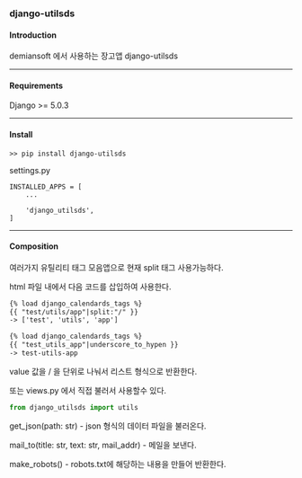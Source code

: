 ### django-utilsds

#### Introduction

demiansoft 에서 사용하는 장고앱 django-utilsds

---
#### Requirements

Django >= 5.0.3

---
#### Install

```
>> pip install django-utilsds
```

settings.py

```
INSTALLED_APPS = [  
    ...
    
    'django_utilsds',
]
```

---
#### Composition

여러가지 유틸리티 태그 모음앱으로 현재 split 태그 사용가능하다.

html 파일 내에서 다음 코드를 삽입하여 사용한다.  
```html  
{% load django_calendards_tags %}
{{ "test/utils/app"|split:"/" }}
-> ['test', 'utils', 'app']
```

```html
{% load django_calendards_tags %}
{{ "test_utils_app"|underscore_to_hypen }}
-> test-utils-app
```  

value 값을 / 을 단위로 나눠서 리스트 형식으로 반환한다.

또는 views.py 에서 직접 불러서 사용할수 있다.
```python
from django_utilsds import utils
```

get_json(path: str) - json 형식의 데이터 파일을 불러온다.

mail_to(title: str, text: str, mail_addr) - 메일을 보낸다.

make_robots() - robots.txt에 해당하는 내용을 만들어 반환한다.
